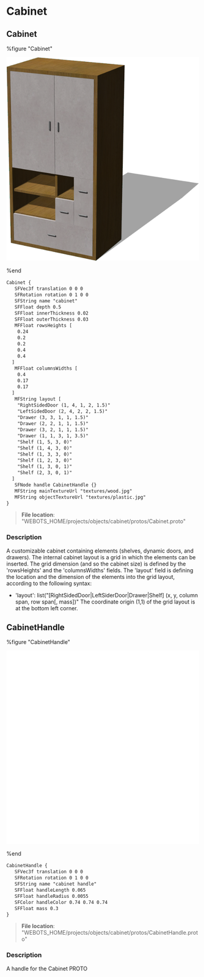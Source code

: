 # Cabinet

## Cabinet

%figure "Cabinet"

![Cabinet-image](images/objects/cabinet/Cabinet/model.png)

%end

```
Cabinet {
   SFVec3f translation 0 0 0
   SFRotation rotation 0 1 0 0
   SFString name "cabinet"
   SFFloat depth 0.5
   SFFloat innerThickness 0.02
   SFFloat outerThickness 0.03
   MFFloat rowsHeights [
    0.24
    0.2
    0.2
    0.4
    0.4
  ]
   MFFloat columnsWidths [
    0.4
    0.17
    0.17
  ]
   MFString layout [
    "RightSidedDoor (1, 4, 1, 2, 1.5)"
    "LeftSidedDoor (2, 4, 2, 2, 1.5)"
    "Drawer (3, 3, 1, 1, 1.5)"
    "Drawer (2, 2, 1, 1, 1.5)"
    "Drawer (3, 2, 1, 1, 1.5)"
    "Drawer (1, 1, 3, 1, 3.5)"
    "Shelf (1, 5, 3, 0)"
    "Shelf (1, 4, 3, 0)"
    "Shelf (1, 3, 3, 0)"
    "Shelf (1, 2, 3, 0)"
    "Shelf (1, 3, 0, 1)"
    "Shelf (2, 3, 0, 1)"
  ]
   SFNode handle CabinetHandle {}
   MFString mainTextureUrl "textures/wood.jpg"
   MFString objectTextureUrl "textures/plastic.jpg"
}
```

> **File location**: "WEBOTS\_HOME/projects/objects/cabinet/protos/Cabinet.proto"

### Description

A customizable cabinet containing elements (shelves, dynamic doors, and drawers).
The internal cabinet layout is a grid in which the elements can be inserted.
The grid dimension (and so the cabinet size) is defined by the 'rowsHeights' and the 'columnsWidths' fields.
The 'layout' field is defining the location and the dimension of the elements into the grid layout, according to the following syntax:
- 'layout': list("[RightSidedDoor|LeftSiderDoor|Drawer|Shelf] (x, y, column span, row span[, mass])"
The coordinate origin (1,1) of the grid layout is at the bottom left corner.

## CabinetHandle

%figure "CabinetHandle"

![CabinetHandle-image](images/objects/cabinet/CabinetHandle/model.png)

%end

```
CabinetHandle {
   SFVec3f translation 0 0 0
   SFRotation rotation 0 1 0 0
   SFString name "cabinet handle"
   SFFloat handleLength 0.065
   SFFloat handleRadius 0.0055
   SFColor handleColor 0.74 0.74 0.74
   SFFloat mass 0.3
}
```

> **File location**: "WEBOTS\_HOME/projects/objects/cabinet/protos/CabinetHandle.proto"

### Description

A handle for the Cabinet PROTO

